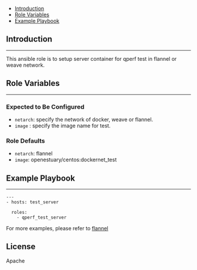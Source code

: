* [Introduction](#1)
* [Role Variables](#2)
* [Example Playbook](#3)

## <a name="1">Introduction</a>
--------------

This ansible role is to setup server container for qperf test in flannel or weave network.

## <a name="2">Role Variables</a>
--------------

### Expected to Be Configured

* `netarch`: specify the network of docker, weave or flannel.
* `image` : specify the image name for test.


### Role Defaults
* `netarch`: flannel
* `image`: openestuary/centos:dockernet_test


## <a name="3">Example Playbook</a>
----------------

```
---
- hosts: test_server 

  roles:
    - qperf_test_server

```    

For more examples, please refer to [flannel](https://github.com/open-estuary/appbenchmark/tree/master/apps/docker_net/flannel)

License
-------

Apache
